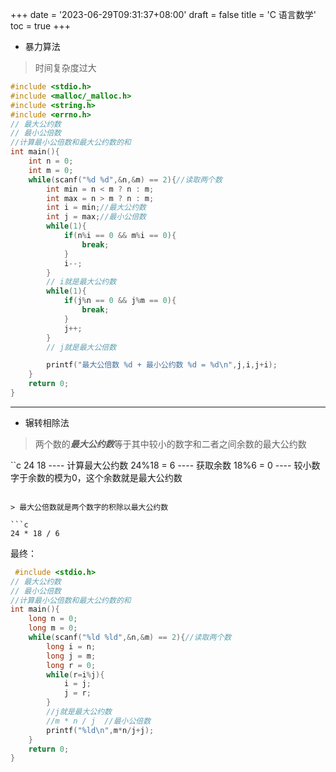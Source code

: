 +++
date = '2023-06-29T09:31:37+08:00'
draft = false
title = 'C 语言数学'
toc = true
+++

- 暴力算法
> 时间复杂度过大

```c
#include <stdio.h>
#include <malloc/_malloc.h>
#include <string.h>
#include <errno.h>
// 最大公约数
// 最小公倍数
//计算最小公倍数和最大公约数的和
int main(){
    int n = 0;
    int m = 0;
    while(scanf("%d %d",&n,&m) == 2){//读取两个数
        int min = n < m ? n : m;
        int max = n > m ? n : m;
        int i = min;//最大公约数
        int j = max;//最小公倍数
        while(1){
            if(n%i == 0 && m%i == 0){
                break;
            }
            i--;
        }
        // i就是最大公约数
        while(1){
            if(j%n == 0 && j%m == 0){
                break;
            }
            j++;
        }
        // j就是最大公倍数

        printf("最大公倍数 %d + 最小公约数 %d = %d\n",j,i,j+i);
    }
    return 0;
}
```
----------

- 辗转相除法

> 两个数的***最大公约数***等于其中较小的数字和二者之间余数的最大公约数

``c
24 18 ---- 计算最大公约数
24%18 = 6 ---- 获取余数
18%6 = 0 ---- 较小数字于余数的模为0，这个余数就是最大公约数
```

> 最大公倍数就是两个数字的积除以最大公约数

```c
24 * 18 / 6
```

  最终：

```c
 #include <stdio.h>
// 最大公约数
// 最小公倍数
//计算最小公倍数和最大公约数的和
int main(){
    long n = 0;
    long m = 0;
    while(scanf("%ld %ld",&n,&m) == 2){//读取两个数
        long i = n;
        long j = m;
        long r = 0;
        while(r=i%j){
            i = j;
            j = r;
        }
        //j就是最大公约数
        //m * n / j  //最小公倍数
        printf("%ld\n",m*n/j+j);
    }
    return 0;
}
```
